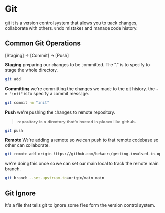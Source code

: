 # Git

git it is a version control system that allows you to track changes, collaborate with others, undo mistakes and manage code history.

## Common Git Operations

[Staging] -> [Commit] -> [Push]

**Staging**
preparing our changes to be committed. The "." is to specify to stage the whole directory.

```sh
git add
```

**Committing**
we're committing the changes we made to the git history. the `-m "init"` is to specify a commit message.

```sh
git commit -m "init"
```

**Push**
we're pushing the changes to remote repository.

> repository is a directory that's hosted in places like github.

```sh
git push
```

**Remote**
We're adding a remote so we can push to that remote codebase so other can collaborate.

```sh
git remote add origin https://github.com/bekacru/getting-involved-in-open-source
```

we're doing this once so we can set our main local to track the remote main branch.

```sh
git branch --set-upstream-to=origin/main main
```

## Git Ignore

It's a file that tells git to ignore some files form the version control system.
